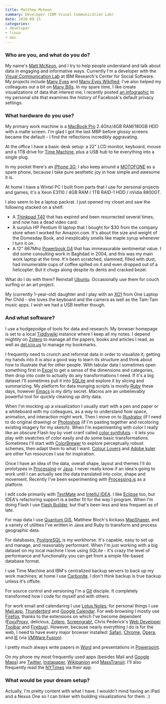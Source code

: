 ```yaml
---
title: Matthew Mckeon
summary: Developer (IBM Visual Communication Lab)
date: 2010-09-15
categories:
- developer
- linux
- mac
---
```


### Who are you, and what do you do?

My name's [Matt McKeon](http://www.mattmckeon.com/ "Matt's website."), and I try to help people understand and talk about data in engaging and informative ways. Currently I'm a developer with the [Visual Communication Lab](http://www.research.ibm.com/visual/ "IBM's Visualisation Lab.") at IBM Research's Center for Social Software. My projects include [Many Eyes](http://manyeyes.alphaworks.ibm.com/manyeyes/ "Exploring the social side of visualisations.") and [Many Eyes Wikified](http://wikified.researchlabs.ibm.com/ "A wiki supporting visualisation data."); I've also helped my colleagues out a bit on [Many Bills](http://manybills.researchlabs.ibm.com/ "Visualisation of Congressional legislation."). In my spare time, I like create visualizations of data that interest me; I recently posted [an infographic](http://mattmckeon.com/facebook-privacy/ "Matt's Facebook visualisation.") to my personal site that examines the history of Facebook's default privacy settings.

### What hardware do you use?

My primary work machine is a [MacBook Pro][macbook-pro] 2.4Ghz/4GB RAM/180GB HDD with a matte screen. I'm glad I got the last MBP before glossy screens became the default - I find the reflections incredibly aggravating.

At the office I have a basic desk setup: a 22" LCD monitor, keyboard, mouse and a 1TB drive for [Time Machine][time-machine], plus a USB hub to tie everything into a single plug.

In my pocket there's an [iPhone 3G][iphone-3g]; I also keep around a [MOTOFONE][] as a spare phone, because I take pure aesthetic joy in how simple and awesome it is. 

At home I have a Wintel PC I built from parts that I use for personal projects and games; it's a Xeon E3110 / 4GB RAM / 1TB RAID-1 HDD / nVidia 8800GT. 

I also seem to be a laptop packrat. I just opened my closet and saw the following stacked on a shelf:

* A [Thinkpad T40][thinkpad-t40] that has expired and been resurrected several times, and now has a dead video card. 
* A surplus HP Pentium III laptop that I bought for $30 from the company store when I worked for Amazon.com. It's about the size and weight of the Domesday Book, and inexplicably smells like maple syrup whenever I turn it on. 
* A 12" 867Mhz [Powerbook G4][powerbook-g4] that has immeasurable sentimental value. I did some consulting work in Baghdad in 2004, and this was my main work laptop at the time. It's been scratched, slammed, filled with dust, had innumerable cups of coffee spilled on it and even dropped out of a helicopter. But it chugs along despite its dents and cracked bezel. 

What do I do with them? Reinstall [Ubuntu][]. Occasionally use them for couch surfing or an art project. 

My (currently 1-year-old) daughter and I play with an [XO1][xo-1] from One Laptop Per Child - she loves the keyboard and the camera as well as the Tam-Tam music apps. I wish we had a USB teether though.

### And what software?

I use a hodgepodge of tools for data and research. My browser homepage is set to a local [Tiddlywiki][] instance where I keep all my notes. I depend mightily on [Zotero][] to manage all the papers, books and articles I read, as well as [del.icio.us][delicious] to manage my bookmarks. 

I frequently need to crunch and reformat data in order to visualize it; getting my hands into it is also a good way to learn its structure and think about how to illustrate that for other people. With tabular data I sometimes open something first in [Excel][] to get a sense of the dimensions and categories, then drop into code to actually do any transformations I need. If it's a big dataset I'll sometimes pull it into [SQLite][] and explore it by slicing and summarizing. My platform for data munging scripts is mostly [Ruby][] these days, however [Emacs][] is my dirty secret. Macros are an unbelievably powerful tool for quickly cleaning up dirty data. 

When I'm mocking up a visualization I usually start with a pen and paper or a whiteboard with my colleagues, as a way to understand how space, animation, and interaction might work. Then I move on to [Illustrator][] (if I need to do original drawing) or [Photoshop][] (if I'm pasting together and recoloring existing imagery for my sketch). When I'm experimenting with color I really like an obscure Flash toy by voet cranf called [color synthAxis][color-synthaxis] - it lets you play with swatches of color easily and do some basic transformations. Sometimes I'll start with [ColorBrewer][] to explore perceptually robust schemes, then adapt them to what I want. [Colour Lovers][colour-lovers] and [Adobe kuler][kuler] are other fun resources I use for inspiration. 

Once I have an idea of the data, overall shape, layout and themes I'll do prototypes in [Processing][] or [Java][]. I never really know if an idea's going to work until I can actually see the data translated into color, shape and movement. Recently I've been experimenting with [Processing.js][processing.js] as a platform. 

I edit code primarily with [TextMate][] and [IntelliJ IDEA][intellij-idea]. I like [Eclipse][] too, but IDEA's refactoring support is a better fit for the way I program. When I'm doing Flash I use [Flash Builder][flash-builder], but that's been less and less frequent as of late. 

For map data I use [Quantum GIS][qgis], Matthew Bloch's kickass [MapShaper][], and a variety of utilities I've written in Java and Ruby to transform and process geographic data.

For databases, [PostgreSQL][] is my workhorse. It's capable, easy to set up and manage, and reasonably performant. When I'm just working with a big dataset on my local machine I love using SQLite - it's crazy the level of performance and functionality you can get from a simple file-based database format. 

I use Time Machine and IBM's centralized backup servers to back up my work machines; at home I use [Carbonite][]. I don't think backup is true backup unless it's offsite. 

For source control and versioning I'm a [Git][] disciple. It completely transformed how I code for myself and with others.  

For work email and calendaring I use [Lotus Notes][lotus-notes]; for personal things I use [Mail.app][mail], [Thunderbird][] and [Google Calendar][google-calendar]. For web browsing I mostly use [Firefox][], thanks to the extensions on which I've become dependent ([FoxyProxy][], delicious, [Zotero][], [Screengrab!][screengrab], Chris Pederick's [Web Developer Toolbar][web-developer] and [Firebug][]). However, because nearly everything I do is for the web, I need to have every major browser installed: [Safari][], [Chrome][], [Opera][], and [IE][internet-explorer] (via [VMWare Fusion][vmware-fusion]).

I pretty much always write papers in [Word][] and presentations in [Powerpoint][].

On my phone my most frequently used apps (besides Mail and [Google Maps][google-maps]) are [Twitter][twitter-ios], [Instapaper][instapaper-ios], [Wikipanion][wikipanion-ios] and [MassTransit][masstransit-ios]. I'll also frequently read the [NYTimes][nytimes-ios] via their app.

### What would be your dream setup?

Actually, I'm pretty content with what I have. I wouldn't mind having an iPad and a Nexus One so I can tinker with building visualizations for them. :)

[carbonite]: https://www.carbonite.com/ "An online backup service."
[chrome]: https://www.google.com/intl/en/chrome/ "A WebKit-based browser, where each tab runs in its own thread."
[color-synthaxis]: http://color.cranf.net/ "A Flash-based colour palette tool."
[colorbrewer]: https://colorbrewer2.org/ "A Flash-based colour palette tool."
[colour-lovers]: https://www.colourlovers.com/ "A web community for colour palettes."
[delicious]: http://web.archive.org/web/20221226101338/https://del.icio.us/ "A web service for storing and sharing bookmarks."
[eclipse]: https://www.eclipse.org/ "A flexible, open-source IDE."
[emacs]: http://www.gnu.org/software/emacs/ "A free open-source text editor."
[excel]: https://www.microsoft.com/en-us/microsoft-365/excel "A spreadsheet application."
[firebug]: https://getfirebug.com/ "A Firefox addon for web development."
[firefox]: https://www.mozilla.org/en-US/firefox/new/ "A cross-platform open-source web browser."
[flash-builder]: http://web.archive.org/web/20180623141517/https://helpx.adobe.com/creative-cloud/kb/creative-cloud-apps-download.html "A tool for generating Flash apps via the Flex framework."
[foxyproxy]: https://getfoxyproxy.org/ "A browser extension for managing proxy servers."
[git]: https://git-scm.com/ "A version control system."
[google-calendar]: https://en.wikipedia.org/wiki/Google_Calendar "A web-based calendar client."
[google-maps]: https://www.google.com/maps/ "Web-based map tools."
[illustrator]: https://www.adobe.com/products/illustrator.html "A vector graphics editor."
[instapaper-ios]: http://web.archive.org/web/20221221083204/https://www.instapaper.com/iphone "An iPhone app for reading Instapaper saved pages."
[intellij-idea]: https://www.jetbrains.com/idea/ "A developer's IDE."
[internet-explorer]: https://en.wikipedia.org/wiki/Internet_Explorer "A PC web browser."
[iphone-3g]: https://en.wikipedia.org/wiki/IPhone_3G "A smartphone."
[java]: http://web.archive.org/web/20221226094350/https://www.java.com/en/ "A cross-platform compiled programming language."
[kuler]: http://web.archive.org/web/20170313032129/https://en.wikipedia.org/wiki/Adobe_Kuler "A web service for generating colour palettes."
[lotus-notes]: https://en.wikipedia.org/wiki/IBM_Notes "Integrated email, calendar and IM software."
[macbook-pro]: https://www.apple.com/macbook-pro/ "A laptop."
[mail]: https://en.wikipedia.org/wiki/Mail_(application) "The default Mac OS X mail client."
[mapshaper]: https://mapshaper.org/ "A web-based shapefile editor."
[masstransit-ios]: https://apps.apple.com/app/masstransit/id328225661 "An iPhone app for tracking Boston's public transport times."
[motofone]: https://en.wikipedia.org/wiki/Motorola_Fone "A candybar-style mobile phone."
[nytimes-ios]: https://apps.apple.com/us/app/nytimes/id284862083 "An iPhone app to grab the latest news from the newspaper."
[opera]: http://web.archive.org/web/20221227050003/https://www.opera.com/ "A cross-platform web browser."
[photoshop]: https://www.adobe.com/products/photoshop.html "A bitmap image editor."
[postgresql]: https://www.postgresql.org/ "A relational database server."
[powerbook-g4]: https://en.wikipedia.org/wiki/PowerBook_G4 "A laptop."
[powerpoint]: https://www.microsoft.com/en-us/microsoft-365/powerpoint "Presentation software."
[processing.js]: https://github.com/processing-js/processing-js "A port of Processing to Javascript."
[processing]: https://processing.org/ "A programming language/environment."
[qgis]: https://qgis.org/en/site/ "An open-source GIS mapping tool."
[ruby]: https://www.ruby-lang.org/en/ "An interpreted scripting language."
[safari]: https://www.apple.com/safari/ "A fast web browser."
[screengrab]: http://web.archive.org/web/20181127195020/https://addons.mozilla.org/en-US/firefox/addon/screengrab/ "A Firefox extension for grabbing screenshots."
[sqlite]: http://web.archive.org/web/20230815162335/https://www.sqlite.org/index.html "A self-contained database engine."
[textmate]: https://macromates.com/ "A text editor for the Mac."
[thinkpad-t40]: https://www.thinkwiki.org/wiki/Category:T40 "A 14.1 inch PC laptop."
[thunderbird]: http://web.archive.org/web/20070322094547/http://www.thunderbird.net:80/ "An open-source cross-platform mail client."
[tiddlywiki]: https://tiddlywiki.com/ "A wiki contained in a single HTML file."
[time-machine]: https://en.wikipedia.org/wiki/Time_Machine_(Mac_OS) "Backup software for the masses, included with Mac OS X 10.5."
[twitter-ios]: https://apps.apple.com/app/twitter/id333903271 "A Twitter client."
[ubuntu]: https://ubuntu.com/ "A Unix distribution."
[vmware-fusion]: http://web.archive.org/web/20221223060906/https://www.vmware.com/products/fusion.html "A PC emulator for the Mac."
[web-developer]: https://chrispederick.com/work/web-developer/ "A browser extension for web developers."
[wikipanion-ios]: http://www.wikipanion.net/ "A Wikipedia app for the iPhone."
[word]: https://www.microsoft.com/en-us/microsoft-365/word "A document editor."
[xo-1]: http://web.archive.org/web/20211018202923/http://laptop.org/en/laptop/ "A laptop designed for children in developing countries."
[zotero]: https://www.zotero.org/ "A research tool."
